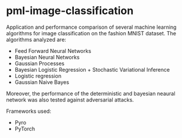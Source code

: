 # pml-image-classification

Application and performance comparison of several machine learning algorithms for image classification on the fashion MNIST dataset. 
The algorithms analyzed are:

- Feed Forward Neural Networks
- Bayesian Neural Networks
- Gaussian Processes
- Bayesian Logistic Regression + Stochastic Variational Inference
- Logistic regression
- Gaussian Naive Bayes

Moreover, the performance of the deterministic and bayesian neaural network was also tested against adversarial attacks.

Frameworks used:
- Pyro
- PyTorch

